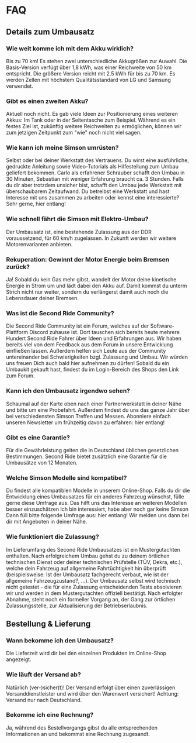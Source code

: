 # FAQ
## Details zum Umbausatz
### Wie weit komme ich mit dem Akku wirklich?
Bis zu 70 km! Es stehen zwei unterschiedliche Akkugrößen zur Auwahl. Die Basis-Version verfügt über 1,8 kWh, was einer Reichweite von 50 km entspricht. Die größere Version reicht mit 2.5 kWh für bis zu 70 km.
Es werden Zellen mit höchstem Qualitätsstandard von LG und Samsung verwendet.
### Gibt es einen zweiten Akku?
Aktuell noch nicht. Es gab viele Ideen zur Positionierung eines weiteren Akkus: Im Tank oder in der Seitentasche zum Beispiel. Während es ein festes Ziel ist, zukünftig weitere Reichweiten zu ermöglichen, können wir zum jetzigen Zeitpunkt zum "wie" noch nicht viel sagen.
### Wie kann ich meine Simson umrüsten?
Selbst oder bei deiner Werkstatt des Vertrauens. Du wirst eine ausführliche, gedruckte Anleitung sowie Video-Tutorials als Hilfestellung zum Umbau geliefert bekommen. Carlo als erfahrener Schrauber schafft den Umbau in 30 Minuten, Sebastian mit weniger Erfahrung braucht ca. 3 Stunden. Falls du dir aber trotzdem unsicher bist, schafft den Umbau jede Werkstatt mit überschaubarem Zeitaufwand. Du betreibst eine Werkstatt und hast Interesse mit uns zusammen zu arbeiten oder kennst eine interessierte? Sehr gerne, hier entlang!
### Wie schnell fährt die Simson mit Elektro-Umbau?
Der Umbausatz ist, eine bestehende Zulassung aus der DDR voraussetzend, für 60 km/h zugelassen. In Zukunft werden wir weitere Motorenvarianten anbieten.
### Rekuperation: Gewinnt der Motor Energie beim Bremsen zurück?
Ja! Sobald du kein Gas mehr gibst, wandelt der Motor deine kinetische Energie in Strom um und lädt dabei den Akku auf. Damit kommst du unterm Strich nicht nur weiter, sondern du verlängerst damit auch noch die Lebensdauer deiner Bremsen.
### Was ist die Second Ride Community?
Die Second Ride Community ist ein Forum, welches auf der Software-Plattform Discord zuhause ist. Dort tauschen sich bereits heute mehrere Hundert Second Ride Fahrer über Ideen und Erfahrungen aus. Wir haben bereits viel von dem Feedback aus dem Forum in unsere Entwicklung einfließen lassen. Außerdem helfen sich Leute aus der Community untereinander bei Schwierigkeiten bzgl. Zulassung und Umbau. Wir würden uns freuen Dich auch bald hier aufnehmen zu dürfen! Sobald du ein Umbaukit gekauft hast, findest du im Login-Bereich des Shops den Link zum Forum.
### Kann ich den Umbausatz irgendwo sehen?
Schaumal auf der Karte oben nach einer Partnerwerkstatt in deiner Nähe und bitte um eine Probefahrt. Außerdem findest du uns das ganze Jahr über bei verschiedensten Simson Treffen und Messen. Abonniere einfach unseren Newsletter um frühzeitig davon zu erfahren: hier entlang!
### Gibt es eine Garantie?
Für die Gewährleistung gelten die in Deutschland üblichen gesetzlichen Bestimmungen. Second Ride bietet zusätzlich eine Garantie für die Umbausätze von 12 Monaten.
### Welche Simson Modelle sind kompatibel?
Du findest alle kompatiblen Modelle in unserem Online-Shop. Falls du dir die Entwicklung eines Umbausatzes für ein anderes Fahrzeug wünschst, fülle gerne diese Umfrage aus. Das hilft uns das Interesse an weiteren Modellen besser einzuschätzen
Ich bin interessiert, habe aber noch gar keine Simson
Dann füll bitte folgende Umfrage aus: hier entlang! Wir melden uns dann bei dir mit Angeboten in deiner Nähe.
### Wie funktioniert die Zulassung?
Im Lieferumfang des Second Ride Umbausatzes ist ein Mustergutachten enthalten. Nach erfolgreichem Umbau gehst du zu deinem örtlichen technischen Dienst oder deiner technischen Prüfstelle (TÜV, Dekra, etc.), welche dein Fahrzeug auf allgemeine Fahrtüchtigkeit hin überprüft (beispielsweise: Ist der Umbausatz fachgerecht verbaut, wie ist der allgemeine Fahrzeugzustand?, ...). Der Umbausatz selbst wird technisch nicht getestet - die für eine Zulassung entscheidenden Tests absolvieren wir und werden in dem Mustergutachten offiziell bestätigt.
Nach erfolgter Abnahme, steht noch ein formeller Vorgang an, der Gang zur örtlichen Zulassungsstelle, zur Aktualisierung der Betriebserlaubnis.


## Bestellung & Lieferung
### Wann bekomme ich den Umbausatz?
Die Lieferzeit wird dir bei den einzelnen Produkten im Online-Shop angezeigt.
### Wie läuft der Versand ab?
Natürlich (ver-)sicher(t)!
Der Versand erfolgt über einen zuverlässigen Versanddienstleister und wird über den Warenwert versichert!
Achtung: Versand nur nach Deutschland.
### Bekomme ich eine Rechnung?
Ja, während des Bestellvorgangs gibst du alle entsprechenden Informationen an und bekommst eine Rechnung zugesandt.
